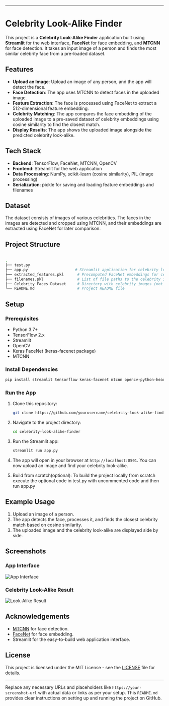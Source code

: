 
---

# Celebrity Look-Alike Finder

This project is a **Celebrity Look-Alike Finder** application built using **Streamlit** for the web interface, **FaceNet** for face embedding, and **MTCNN** for face detection. It takes an input image of a person and finds the most similar celebrity face from a pre-loaded dataset.

## Features

- **Upload an Image**: Upload an image of any person, and the app will detect the face.
- **Face Detection**: The app uses MTCNN to detect faces in the uploaded image.
- **Feature Extraction**: The face is processed using FaceNet to extract a 512-dimensional feature embedding.
- **Celebrity Matching**: The app compares the face embedding of the uploaded image to a pre-saved dataset of celebrity embeddings using cosine similarity to find the closest match.
- **Display Results**: The app shows the uploaded image alongside the predicted celebrity look-alike.

## Tech Stack

- **Backend**: TensorFlow, FaceNet, MTCNN, OpenCV
- **Frontend**: Streamlit for the web application
- **Data Processing**: NumPy, scikit-learn (cosine similarity), PIL (image processing)
- **Serialization**: pickle for saving and loading feature embeddings and filenames

## Dataset

The dataset consists of images of various celebrities. The faces in the images are detected and cropped using MTCNN, and their embeddings are extracted using FaceNet for later comparison.

## Project Structure

```bash

.
├── test.py      
├── app.py                     # Streamlit application for celebrity look-alike detection
├── extracted_features.pkl      # Precomputed FaceNet embeddings for celebrity images
├── filenames.pkl               # List of file paths to the celebrity images
├── Celebrity Faces Dataset     # Directory with celebrity images (not included in repo)
└── README.md                   # Project README file
```

## Setup

### Prerequisites

- Python 3.7+
- TensorFlow 2.x
- Streamlit
- OpenCV
- Keras FaceNet (keras-facenet package)
- MTCNN

### Install Dependencies

```bash
pip install streamlit tensorflow keras-facenet mtcnn opencv-python-headless scikit-learn
```

### Run the App

1. Clone this repository:
   ```bash
   git clone https://github.com/yourusername/celebrity-look-alike-finder.git
   ```
2. Navigate to the project directory:
   ```bash
   cd celebrity-look-alike-finder
   ```
3. Run the Streamlit app:
   ```bash
   streamlit run app.py
   ```

4. The app will open in your browser at `http://localhost:8501`. You can now upload an image and find your celebrity look-alike.

5. Build from scratch(optional): To build the project locally from scratch execute the optional code in test.py with uncommented code and then run app.py

## Example Usage

1. Upload an image of a person.
2. The app detects the face, processes it, and finds the closest celebrity match based on cosine similarity.
3. The uploaded image and the celebrity look-alike are displayed side by side.

## Screenshots

### App Interface

![App Interface](https://your-screenshot-url)

### Celebrity Look-Alike Result

![Look-Alike Result](https://your-screenshot-url)

## Acknowledgements

- [MTCNN](https://github.com/ipazc/mtcnn) for face detection.
- [FaceNet](https://keras.io/examples/vision/facenet/) for face embedding.
- Streamlit for the easy-to-build web application interface.

## License

This project is licensed under the MIT License - see the [LICENSE](LICENSE) file for details.

---

Replace any necessary URLs and placeholders like `https://your-screenshot-url` with actual data or links as per your setup. This `README.md` provides clear instructions on setting up and running the project on GitHub.

